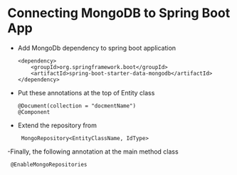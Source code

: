 # Connecting MongoDB to Spring Boot App

- Add MongoDb dependency to spring boot application

      <dependency>
          <groupId>org.springframework.boot</groupId>
          <artifactId>spring-boot-starter-data-mongodb</artifactId>
      </dependency>

- Put these annotations at the top of Entity class

      @Document(collection = "docmentName")
      @Component
 - Extend the repository from

        MongoRepository<EntityClassName, IdType>
 -Finally, the following annotation at the main method class

     @EnableMongoRepositories